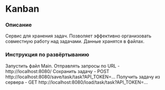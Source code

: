 # Kanban
### Описание
Сервис для хранения задач. Позволяет эффективно организовать совместную работу над задачами. Данные хранятся в файлах.
### Инструкция по развёртыванию
Запустить файл Main. Отправлять запросы по URL - http://localhost:8080/
Сохранить задачу - POST http://localhost:8080/save/task/task?API_TOKEN=...
Получить задачу из сервера - GET http://localhost:8080/load/task/task?API_TOKEN=...
